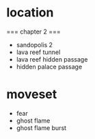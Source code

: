 # location
=== chapter 2 ===
* sandopolis 2
* lava reef tunnel
* lava reef hidden passage
* hidden palace passage
# moveset
* fear
* ghost flame
* ghost flame burst
